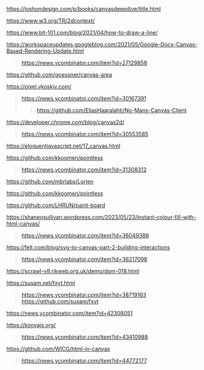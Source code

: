 https://joshondesign.com/p/books/canvasdeepdive/title.html

https://www.w3.org/TR/2dcontext/

https://www.bit-101.com/blog/2021/04/how-to-draw-a-line/

https://workspaceupdates.googleblog.com/2021/05/Google-Docs-Canvas-Based-Rendering-Update.html
> https://news.ycombinator.com/item?id=27129858

https://github.com/goessner/canvas-area

https://pixel.vkoskiv.com/
> https://news.ycombinator.com/item?id=30167391
> > https://github.com/EliasHaaralahti/No-Mans-Canvas-Client

https://developer.chrome.com/blog/canvas2d/
> https://news.ycombinator.com/item?id=30553585

https://eloquentjavascript.net/17_canvas.html

https://github.com/kkoomen/pointless
> https://news.ycombinator.com/item?id=31308312

https://github.com/mbrlabs/Lorien

https://github.com/kkoomen/pointless

https://github.com/LHRUN/paint-board

https://shaneosullivan.wordpress.com/2023/05/23/instant-colour-fill-with-html-canvas/
> https://news.ycombinator.com/item?id=36049386

https://felt.com/blog/svg-to-canvas-part-2-building-interactions
> https://news.ycombinator.com/item?id=36217098

https://scrawl-v8.rikweb.org.uk/demo/dom-018.html

https://susam.net/fxyt.html
> https://news.ycombinator.com/item?id=38719163
> https://github.com/susam/fxyt

https://news.ycombinator.com/item?id=42308051

https://konvajs.org/
> https://news.ycombinator.com/item?id=43410988

https://github.com/WICG/html-in-canvas
> https://news.ycombinator.com/item?id=44772177